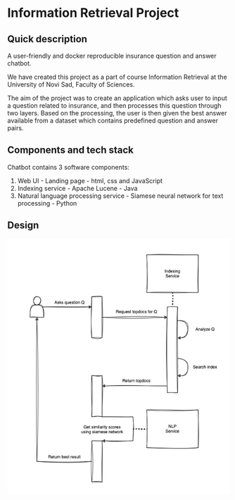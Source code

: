 # Information Retrieval Project
## Quick description
A user-friendly and docker reproducible insurance question and answer chatbot.

We have created this project as a part of course Information Retrieval at the University of Novi Sad, Faculty of Sciences.

The aim of the project was to create an application which asks user to input a question related to insurance, and then processes this
question through two layers. Based on the processing, the user is then given the best answer available from a dataset which contains
predefined question and answer pairs.

## Components and tech stack
Chatbot contains 3 software components:

1. Web UI - Landing page - html, css and JavaScript
2. Indexing service - Apache Lucene - Java
3. Natural language processing service - Siamese neural network for text processing - Python

## Design
![diagram](diagram.jpeg)
